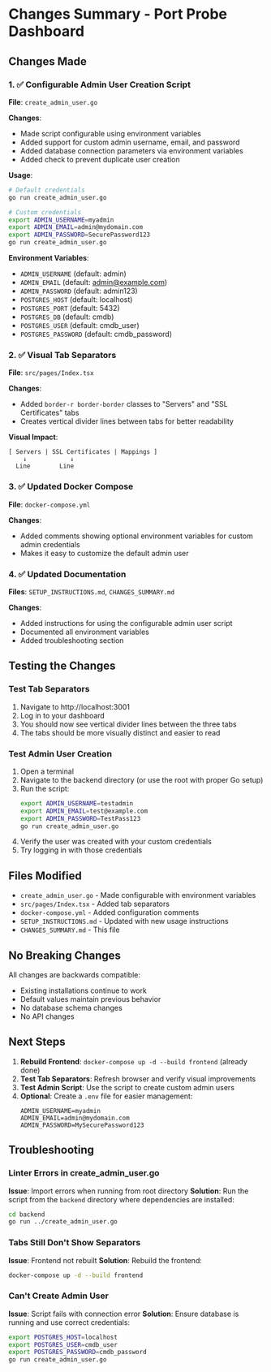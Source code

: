 # Changes Summary - Port Probe Dashboard

## Changes Made

### 1. ✅ Configurable Admin User Creation Script

**File**: `create_admin_user.go`

**Changes**:
- Made script configurable using environment variables
- Added support for custom admin username, email, and password
- Added database connection parameters via environment variables
- Added check to prevent duplicate user creation

**Usage**:

```bash
# Default credentials
go run create_admin_user.go

# Custom credentials
export ADMIN_USERNAME=myadmin
export ADMIN_EMAIL=admin@mydomain.com
export ADMIN_PASSWORD=SecurePassword123
go run create_admin_user.go
```

**Environment Variables**:
- `ADMIN_USERNAME` (default: admin)
- `ADMIN_EMAIL` (default: admin@example.com)
- `ADMIN_PASSWORD` (default: admin123)
- `POSTGRES_HOST` (default: localhost)
- `POSTGRES_PORT` (default: 5432)
- `POSTGRES_DB` (default: cmdb)
- `POSTGRES_USER` (default: cmdb_user)
- `POSTGRES_PASSWORD` (default: cmdb_password)

### 2. ✅ Visual Tab Separators

**File**: `src/pages/Index.tsx`

**Changes**:
- Added `border-r border-border` classes to "Servers" and "SSL Certificates" tabs
- Creates vertical divider lines between tabs for better readability

**Visual Impact**:
```
[ Servers | SSL Certificates | Mappings ]
    ↓            ↓
  Line        Line
```

### 3. ✅ Updated Docker Compose

**File**: `docker-compose.yml`

**Changes**:
- Added comments showing optional environment variables for custom admin credentials
- Makes it easy to customize the default admin user

### 4. ✅ Updated Documentation

**Files**: `SETUP_INSTRUCTIONS.md`, `CHANGES_SUMMARY.md`

**Changes**:
- Added instructions for using the configurable admin user script
- Documented all environment variables
- Added troubleshooting section

## Testing the Changes

### Test Tab Separators
1. Navigate to http://localhost:3001
2. Log in to your dashboard
3. You should now see vertical divider lines between the three tabs
4. The tabs should be more visually distinct and easier to read

### Test Admin User Creation
1. Open a terminal
2. Navigate to the backend directory (or use the root with proper Go setup)
3. Run the script:
   ```bash
   export ADMIN_USERNAME=testadmin
   export ADMIN_EMAIL=test@example.com
   export ADMIN_PASSWORD=TestPass123
   go run create_admin_user.go
   ```
4. Verify the user was created with your custom credentials
5. Try logging in with those credentials

## Files Modified

- `create_admin_user.go` - Made configurable with environment variables
- `src/pages/Index.tsx` - Added tab separators
- `docker-compose.yml` - Added configuration comments
- `SETUP_INSTRUCTIONS.md` - Updated with new usage instructions
- `CHANGES_SUMMARY.md` - This file

## No Breaking Changes

All changes are backwards compatible:
- Existing installations continue to work
- Default values maintain previous behavior
- No database schema changes
- No API changes

## Next Steps

1. **Rebuild Frontend**: `docker-compose up -d --build frontend` (already done)
2. **Test Tab Separators**: Refresh browser and verify visual improvements
3. **Test Admin Script**: Use the script to create custom admin users
4. **Optional**: Create a `.env` file for easier management:
   ```env
   ADMIN_USERNAME=myadmin
   ADMIN_EMAIL=admin@mydomain.com
   ADMIN_PASSWORD=MySecurePassword123
   ```

## Troubleshooting

### Linter Errors in create_admin_user.go
**Issue**: Import errors when running from root directory
**Solution**: Run the script from the `backend` directory where dependencies are installed:
```bash
cd backend
go run ../create_admin_user.go
```

### Tabs Still Don't Show Separators
**Issue**: Frontend not rebuilt
**Solution**: Rebuild the frontend:
```bash
docker-compose up -d --build frontend
```

### Can't Create Admin User
**Issue**: Script fails with connection error
**Solution**: Ensure database is running and use correct credentials:
```bash
export POSTGRES_HOST=localhost
export POSTGRES_USER=cmdb_user
export POSTGRES_PASSWORD=cmdb_password
go run create_admin_user.go
```


